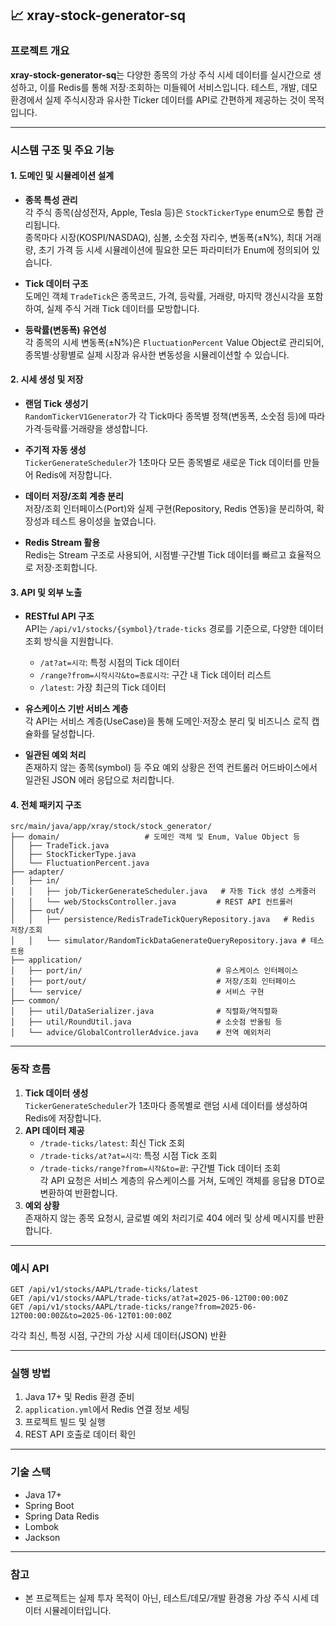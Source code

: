 ## 📈 xray-stock-generator-sq

### 프로젝트 개요

**xray-stock-generator-sq**는 다양한 종목의 가상 주식 시세 데이터를 실시간으로 생성하고, 이를 Redis를 통해 저장·조회하는 미들웨어 서비스입니다. 테스트, 개발, 데모 환경에서 실제 주식시장과 유사한 Ticker 데이터를 API로 간편하게 제공하는 것이 목적입니다.

---

### 시스템 구조 및 주요 기능

#### 1. 도메인 및 시뮬레이션 설계

- **종목 특성 관리**  
  각 주식 종목(삼성전자, Apple, Tesla 등)은 `StockTickerType` enum으로 통합 관리됩니다.  
  종목마다 시장(KOSPI/NASDAQ), 심볼, 소숫점 자리수, 변동폭(±N%), 최대 거래량, 초기 가격 등 시세 시뮬레이션에 필요한 모든 파라미터가 Enum에 정의되어 있습니다.

- **Tick 데이터 구조**  
  도메인 객체 `TradeTick`은 종목코드, 가격, 등락률, 거래량, 마지막 갱신시각을 포함하여, 실제 주식 거래 Tick 데이터를 모방합니다.

- **등락률(변동폭) 유연성**  
  각 종목의 시세 변동폭(±N%)은 `FluctuationPercent` Value Object로 관리되어, 종목별·상황별로 실제 시장과 유사한 변동성을 시뮬레이션할 수 있습니다.

#### 2. 시세 생성 및 저장

- **랜덤 Tick 생성기**  
  `RandomTickerV1Generator`가 각 Tick마다 종목별 정책(변동폭, 소숫점 등)에 따라 가격·등락률·거래량을 생성합니다.

- **주기적 자동 생성**  
  `TickerGenerateScheduler`가 1초마다 모든 종목별로 새로운 Tick 데이터를 만들어 Redis에 저장합니다.

- **데이터 저장/조회 계층 분리**  
  저장/조회 인터페이스(Port)와 실제 구현(Repository, Redis 연동)을 분리하여, 확장성과 테스트 용이성을 높였습니다.

- **Redis Stream 활용**  
  Redis는 Stream 구조로 사용되어, 시점별·구간별 Tick 데이터를 빠르고 효율적으로 저장·조회합니다.

#### 3. API 및 외부 노출

- **RESTful API 구조**  
  API는 `/api/v1/stocks/{symbol}/trade-ticks` 경로를 기준으로, 다양한 데이터 조회 방식을 지원합니다.
    - `/at?at=시각`: 특정 시점의 Tick 데이터
    - `/range?from=시작시각&to=종료시각`: 구간 내 Tick 데이터 리스트
    - `/latest`: 가장 최근의 Tick 데이터

- **유스케이스 기반 서비스 계층**  
  각 API는 서비스 계층(UseCase)을 통해 도메인·저장소 분리 및 비즈니스 로직 캡슐화를 달성합니다.

- **일관된 예외 처리**  
  존재하지 않는 종목(symbol) 등 주요 예외 상황은 전역 컨트롤러 어드바이스에서 일관된 JSON 에러 응답으로 처리합니다.

#### 4. 전체 패키지 구조

```
src/main/java/app/xray/stock/stock_generator/
├── domain/                   # 도메인 객체 및 Enum, Value Object 등
│   ├── TradeTick.java
│   ├── StockTickerType.java
│   └── FluctuationPercent.java
├── adapter/
│   ├── in/
│   │   ├── job/TickerGenerateScheduler.java   # 자동 Tick 생성 스케줄러
│   │   └── web/StocksController.java         # REST API 컨트롤러
│   ├── out/
│   │   ├── persistence/RedisTradeTickQueryRepository.java   # Redis 저장/조회
│   │   └── simulator/RandomTickDataGenerateQueryRepository.java # 테스트용
├── application/
│   ├── port/in/                              # 유스케이스 인터페이스
│   ├── port/out/                             # 저장/조회 인터페이스
│   └── service/                              # 서비스 구현
├── common/
│   ├── util/DataSerializer.java              # 직렬화/역직렬화
│   ├── util/RoundUtil.java                   # 소숫점 반올림 등
│   └── advice/GlobalControllerAdvice.java    # 전역 예외처리
```

---

### 동작 흐름

1. **Tick 데이터 생성**  
   `TickerGenerateScheduler`가 1초마다 종목별로 랜덤 시세 데이터를 생성하여 Redis에 저장합니다.
2. **API 데이터 제공**  
   - `/trade-ticks/latest`: 최신 Tick 조회
   - `/trade-ticks/at?at=시각`: 특정 시점 Tick 조회
   - `/trade-ticks/range?from=시작&to=끝`: 구간별 Tick 데이터 조회  
   각 API 요청은 서비스 계층의 유스케이스를 거쳐, 도메인 객체를 응답용 DTO로 변환하여 반환합니다.
3. **예외 상황**  
   존재하지 않는 종목 요청시, 글로벌 예외 처리기로 404 에러 및 상세 메시지를 반환합니다.

---

### 예시 API

```http
GET /api/v1/stocks/AAPL/trade-ticks/latest
GET /api/v1/stocks/AAPL/trade-ticks/at?at=2025-06-12T00:00:00Z
GET /api/v1/stocks/AAPL/trade-ticks/range?from=2025-06-12T00:00:00Z&to=2025-06-12T01:00:00Z
```
각각 최신, 특정 시점, 구간의 가상 시세 데이터(JSON) 반환

---

### 실행 방법

1. Java 17+ 및 Redis 환경 준비
2. `application.yml`에서 Redis 연결 정보 세팅
3. 프로젝트 빌드 및 실행
4. REST API 호출로 데이터 확인

---

### 기술 스택

- Java 17+
- Spring Boot
- Spring Data Redis
- Lombok
- Jackson

---

### 참고

- 본 프로젝트는 실제 투자 목적이 아닌, 테스트/데모/개발 환경용 가상 주식 시세 데이터 시뮬레이터입니다.
